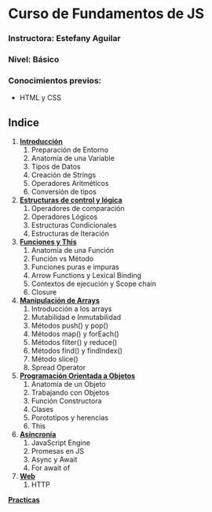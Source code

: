 # Curso de Fundamentos de JS
### Instructora: Estefany Aguilar
### Nivel: Básico
### Conocimientos previos:
- HTML y CSS

## Indice
1. [**Introducción**](./001-Introduccion.md)
    1. Preparación de Entorno
    2. Anatomía de una Variable
    3. Tipos de Datos
    4. Creación de Strings
    5. Operadores Aritméticos
    6. Conversión de tipos
2. [**Estructuras de control y lógica**](./002-Estructuras-control-logica.md)
    1. Operadores de comparación
    2. Operadores Lógicos
    3. Estructuras Condicionales
    4. Estructuras de Iteración
3. [**Funciones y This**](./003-Funciones.md)
    1. Anatomía de una Función
    2. Función vs Método
    3. Funciones puras e impuras
    4. Arrow Functions y Lexical Binding
    5. Contextos de ejecución y Scope chain
    6. Closure
4. [**Manipulación de Arrays**](./004-Arrays.md)
    1. Introducción a los arrays
    2. Mutabilidad e Inmutabilidad
    3. Métodos push() y pop()
    4. Métodos map() y forEach()
    5. Métodos filter() y reduce()
    6. Métodos find() y findIndex()
    7. Método slice()
    8. Spread Operator
5. [**Programación Orientada a Objetos**](./005-Poo.md)
    1. Anatomía de un Objeto
    2. Trabajando con Objetos
    3. Función Constructora
    4. Clases
    5. Porototipos y herencias
    6. This
6. [**Asincronía**](./006-Asincronia.md)
    1. JavaScript Engine
    2. Promesas en JS
    3. Async y Await
    4. For await of
7. [**Web**](./007-Web.md)
    1. HTTP

[**Practicas**](./practicas/)